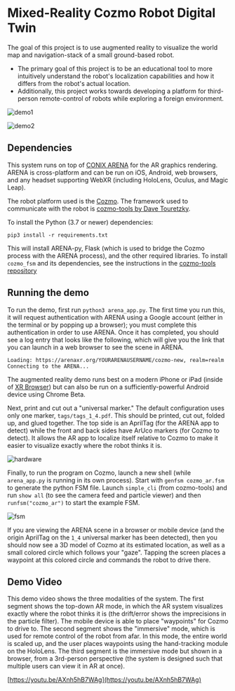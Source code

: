 # Mixed-Reality Cozmo Robot Digital Twin

The goal of this project is to use augmented reality to visualize the world map and navigation-stack of a small ground-based robot. 

- The primary goal of this project is to be an educational tool to more intuitively understand the robot's localization capabilities and how it differs from the robot's actual location.
- Additionally, this project works towards developing a platform for third-person remote-control of robots while exploring a foreign environment.

![demo1](doc/demo1.png)

![demo2](doc/demo2.png)

## Dependencies

This system runs on top of [CONIX ARENA](http://arena.conix.io) for the AR graphics rendering. ARENA is cross-platform and can be run on iOS, Android, web browsers, and any headset supporting WebXR (including HoloLens, Oculus, and Magic Leap).

The robot platform used is the [Cozmo](https://www.digitaldreamlabs.com/pages/cozmo). The framework used to communicate with the robot is [cozmo-tools by Dave Touretzky](https://github.com/touretzkyds/cozmo-tools).

To install the Python (3.7 or newer) dependencies:
```
pip3 install -r requirements.txt
```

This will install ARENA-py, Flask (which is used to bridge the Cozmo process with the ARENA process), and the other required libraries. To install `cozmo_fsm` and its dependencies, see the instructions in the [cozmo-tools repository](https://github.com/touretzkyds/cozmo-tools)

## Running the demo

To run the demo, first run `python3 arena_app.py`. The first time you run this, it will request authentication with ARENA using a Google account (either in the terminal or by popping up a browser); you must complete this authentication in order to use ARENA. Once it has completed, you should see a log entry that looks like the following, which will give you the link that you can launch in a web browser to see the scene in ARENA.

```
Loading: https://arenaxr.org/YOURARENAUSERNAME/cozmo-new, realm=realm
Connecting to the ARENA...
```

The augmented reality demo runs best on a modern iPhone or iPad (inside of [XR Browser](https://apps.apple.com/ng/app/xr-browser/id1588029989)) but can also be run on a sufficiently-powerful Android device using Chrome Beta.

Next, print and cut out a "universal marker." The default configuration uses only one marker, `tags/tags_1_4.pdf`. This should be printed, cut out, folded up, and glued together. The top side is an AprilTag (for the ARENA app to detect) while the front and back sides have ArUco markers (for Cozmo to detect). It allows the AR app to localize itself relative to Cozmo to make it easier to visualize exactly where the robot thinks it is.

![hardware](hardware.png)

Finally, to run the program on Cozmo, launch a new shell (while `arena_app.py` is running in its own process). Start with `genfsm cozmo_ar.fsm` to generate the python FSM file. Launch `simple_cli` (from cozmo-tools) and run `show all` (to see the camera feed and particle viewer) and then `runfsm("cozmo_ar")` to start the example FSM.

![fsm](fsm.png)

If you are viewing the ARENA scene in a browser or mobile device (and the origin AprilTag on the `1_4` universal marker has been detected), then you should now see a 3D model of Cozmo at its estimated location, as well as a small colored circle which follows your "gaze". Tapping the screen places a waypoint at this colored circle and commands the robot to drive there.

## Demo Video

This demo video shows the three modalities of the system. The first segment shows the top-down AR mode, in which the AR system visualizes exactly where the robot thinks it is (the drift/error shows the imprecisions in the particle filter). The mobile device is able to place "waypoints" for Cozmo to drive to. The second segment shows the "immersive" mode, which is used for remote control of the robot from afar. In this mode, the entire world is scaled up, and the user places waypoints using the hand-tracking module on the HoloLens. The third segment is the immersive mode but shown in a browser, from a 3rd-person perspective (the system is designed such that multiple users can view it in AR at once).

[https://youtu.be/AXnh5hB7WAg](https://youtu.be/AXnh5hB7WAg)
